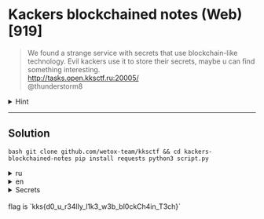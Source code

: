 # Kackers blockchained notes (Web) [919]

> We found a strange service with secrets that use blockchain-like technology. 
> Evil kackers use it to store their secrets, maybe u can find something interesting.
> <br> http://tasks.open.kksctf.ru:20005/ 
> <br> @thunderstorm8

<details>
  <summary>Hint</summary>
  Next secret is chained to previous, link to next secret contains current location and current secret (except first step)
</details>

---

## Solution

``bash
    git clone github.com/wetox-team/kksctf && cd kackers-blockchained-notes
    pip install requests
    python3 script.py
``


<details>
  <summary>ru</summary>
  * Первый уровень это страница на http://tasks.open.kksctf.ru:20005/c3e97dd6e97fb5125688c97f36720cbe.php
    `"c3e97dd6e97fb5125688c97f36720cbe" == md5("$")` На странице имеется форма, в ней есть скрытое поле hash, 
    которое является md5 от капчи с картинки. 
  * Спарсив этот хэш находим само значение капчи (заранее надо сгенерировать 
    хэши для всех четырехзначных комбинаций символов `0123456789abcdef`). 
  * Когда `captcha` найдена, ищем перебором такую строку `x`, что `md5(x)[28:] == captcha`. 
  * Отправляем хэш капчи и полученую строку `x` на текущий адрес, получаем страницу со следующим секретным словом `secret`. 
  * Пилим ссылку на следующий уровень: 
      `"tasks.open.kksctf.ru:20005/" + md5(current_url_pash + secret) + ".php"`. 
  * Повторяем пока не дойдем до конца. Не забываем записывать все секретные слова, среди них затаился флаг.
</details>


<details>
  <summary>en</summary>
  in process...
</details>

<details>
  <summary>Secrets</summary>
   Lorem ipsum dolor sit amet, consectetur adipiscing elit. Maecenas in felis iaculis, venenatis enim sed, auctor ipsum. 
   Vestibulum dictum nisl vel faucibus condimentum. Sed eu risus vitae enim tempus efficitur. Maecenas lacinia sodales 
   ipsum sed congue. Sed porttitor tempus libero, sit amet molestie justo. Nullam pulvinar bibendum elit, nec finibus 
   nisl egestas eu. Suspendisse interdum, urna at efficitur pretium, felis tellus efficitur tellus, blandit cursus metus 
   turpis vel enim. Donec nec erat finibus eros fringilla accumsan ac in lectus. Phasellus eu felis consectetur, varius
   elit consectetur, feugiat odio. Morbi malesuada tellus ac nisi fringilla iaculis. Sed sed lacus ullamcorper, dictum 
   dui non, mattis purus. Proin fermentum egestas enim non varius. Pellentesque feugiat sapien felis, id efficitur mi 
   tincidunt et. Curabitur eu bibendum orci, sit amet blandit dui. Aliquam porttitor ac nisi eget porttitor. Aliquam 
   eget eleifend quam. Integer hendrerit ligula vel enim sagittis tincidunt. Sed vitae felis a mi sodales sagittis at in 
   diam. Vestibulum scelerisque egestas turpis eget ultrices. Cras quis suscipit mauris. Vivamus egestas mattis metus, 
   a ornare ligula ultrices nec. Duis quis ipsum non arcu placerat fringilla ac a quam. Nam lobortis, erat eget egestas 
   semper, est sem mollis quam, nec gravida purus nisl et nunc. Sed eu est lorem. In venenatis scelerisque justo, ac 
   viverra nibh. Donec non vestibulum dui. Sed pulvinar, nunc non lobortis condimentum, risus leo finibus libero, vel 
   accumsan urna neque a nisi. Phasellus lorem velit, facilisis quis condimentum vitae, fermentum sed mi. Nulla et ipsum 
   eget purus finibus facilisis. Nulla id justo at lorem vehicula efficitur. Suspendisse sagittis nec tellus ac ullamcorper. 
   Duis tincidunt non urna a commodo. Curabitur enim metus, viverra sit amet venenatis eget,
   k k s lbrace d0 _ u _ r34lly _ l1k3 _ w3b _ bl0ckCh4in _ T3ch rbrace consectetur a est. Duis ac velit in risus consectetur
   consectetur. Donec volutpat ipsum tempor efficitur condimentum. Maecenas dictum, eros a ornare efficitur, quam dui mollis 
   ante, nec feugiat risus leo quis augue. Donec ex arcu, malesuada sed bibendum vel, rutrum at purus. Maecenas blandit 
   tristique lorem, sed consequat felis. Praesent faucibus turpis quis vehicula mattis. Ut sed euismod libero. Maecenas 
   non quam eget ex laoreet hendrerit porta vitae arcu. Donec id magna egestas, vehicula libero sed, faucibus tellus. 
   Pellentesque in scelerisque dolor. Aenean vel eros suscipit ligula tincidunt lacinia a eleifend magna. Phasellus 
   interdum nibh et mauris efficitur commodo. Aenean auctor libero fermentum tempus consectetur. Aliquam lobortis molestie 
   imperdiet. Aliquam ut interdum lacus, sed maximus dui. In nunc mi, sagittis ac velit ut, laoreet hendrerit felis. Nunc 
   ante felis, commodo nec aliquam id, posuere ut augue. 
</details>
<br>
flag is `kks{d0_u_r34lly_l1k3_w3b_bl0ckCh4in_T3ch}`
